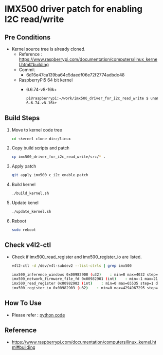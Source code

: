 # IMX500 driver patch for enabling I2C read/write

## Pre Conditions
 
- Kernel source tree is already cloned.
    - Reference : https://www.raspberrypi.com/documentation/computers/linux_kernel.html#building
    - Commit
        - 6d16e47ca139ba64c5daedf06e72f2774adbdc48
    - RaspberryPi5 64 bit kernel
        - 6.6.74-v8-16k+

            ```bash
            pi@raspberrypi:~/work/imx500_driver_for_i2c_read_write $ uname -r
            6.6.74-v8-16k+
            ```


## Build Steps

1. Move to kernel code tree

    ```bash
    cd <kernel clone dir>/linux
    ```

2. Copy build scripts and patch

    ```bash
    cp imx500_driver_for_i2c_read_write/src/* .
    ```

3. Apply patch

    ```bash
    git apply imx500_c_i2c_enable.patch
    ```

4. Build kernel

    ```bash
    ./build_kernel.sh
    ```

5. Update kenel

    ```bash
    ./update_kernel.sh
    ```

6. Reboot

    ```bash
    sudo reboot
    ```

## Check v4l2-ctl

- Check if imx500_read_register and imx500_register_io are listed.

    ```bash
    v4l2-ctl -d /dev/v4l-subdev2 --list-ctrls | grep imx500
    ```

    ```bash
    imx500_inference_windows 0x00982900 (u32)    : min=0 max=4032 step=1 default=0 dims=[4] flags=has-payload, execute-on-write
    imx500_network_firmware_file_fd 0x00982901 (int)    : min=-1 max=2147483647 step=1 default=-1 value=0 flags=write-only, execute-on-write
    imx500_read_register 0x00982902 (int)    : min=0 max=65535 step=1 default=53314 value=53314 flags=execute-on-write
    imx500_register_io 0x00982903 (u32)    : min=0 max=4294967295 step=1 default=0 dims=[3] flags=has-payload
    ```

## How To Use

- Please refer : [python code](./original_from_japan/python)

## Reference

- https://www.raspberrypi.com/documentation/computers/linux_kernel.html#building
